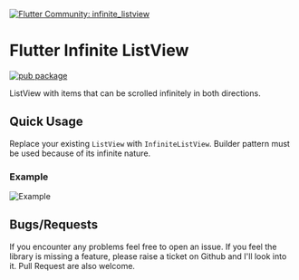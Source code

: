 [![Flutter Community: infinite_listview](https://fluttercommunity.dev/_github/header/infinite_listview)](https://github.com/fluttercommunity/community)

# Flutter Infinite ListView

[![pub package](https://img.shields.io/pub/v/infinite_listview.svg)](https://pub.dartlang.org/packages/infinite_listview)

ListView with items that can be scrolled infinitely in both directions.

## Quick Usage

Replace your existing `ListView` with `InfiniteListView`. Builder pattern must be used because of its infinite nature.

### Example
![Example](https://github.com/fluttercommunity/flutter_infinite_listview/raw/readme/example.gif)

## Bugs/Requests
If you encounter any problems feel free to open an issue. If you feel the library is
missing a feature, please raise a ticket on Github and I'll look into it.
Pull Request are also welcome.
